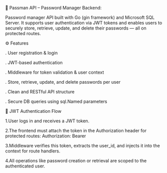 🔐 Passman API – Password Manager Backend:
 
 Password manager API built with Go (gin framework) and Microsoft SQL Server. It supports user authentication via JWT tokens and enables users to securely store, retrieve, update, and delete their passwords — all on protected routes.



 
 ⚙️ Features

. User registration & login

. JWT-based authentication

. Middleware for token validation & user context

. Store, retrieve, update, and delete passwords per user

. Clean and RESTful API structure

. Secure DB queries using sql.Named parameters



🔑 JWT Authentication Flow

1.User logs in and receives a JWT token.

2.The frontend must attach the token in the Authorization header for protected routes:
    Authorization: Bearer <token>

3.Middleware verifies this token, extracts the user_id, and injects it into the context for route handlers.

4.All operations like password creation or retrieval are scoped to the authenticated user.
